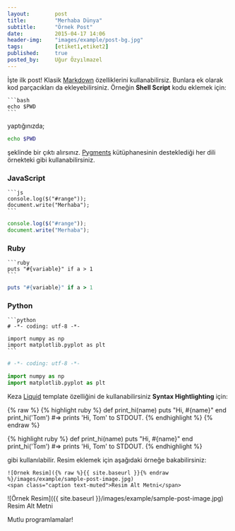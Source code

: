 ```yaml
---
layout:        post
title:         "Merhaba Dünya"
subtitle:      "Örnek Post"
date:          2015-04-17 14:06
header-img:    "images/example/post-bg.jpg"
tags:          [etiket1,etiket2]
published:     true
posted_by:     Uğur Özyılmazel
---
```


İşte ilk post! Klasik [Markdown][01] özelliklerini kullanabilirsiz. Bunlara
ek olarak kod parçacıkları da ekleyebilirsiniz. Örneğin **Shell Script**
kodu eklemek için:

    ```bash
    echo $PWD
    ```

yaptığınızda;

```bash
echo $PWD
```

şeklinde bir çıktı alırsınız. [Pygments][02] kütüphanesinin desteklediği her dili
örnekteki gibi kullanabilirsiniz.

### JavaScript

    ```js
    console.log($("#range"));
    document.write("Merhaba");
    ```

```js
console.log($("#range"));
document.write("Merhaba");
```

### Ruby

    ```ruby
    puts "#{variable}" if a > 1
    ```

```ruby
puts "#{variable}" if a > 1
```

### Python

    ```python
    # -*- coding: utf-8 -*-
    
    import numpy as np
    import matplotlib.pyplot as plt
    ```

```python
# -*- coding: utf-8 -*-

import numpy as np
import matplotlib.pyplot as plt
```

Keza [Liquid][03] template özelliğini de kullanabilirsiniz **Syntax Hightlighting**
için:

{% raw %}
    {% highlight ruby %}
    def print_hi(name)
      puts "Hi, #{name}"
    end
    print_hi('Tom')
    #=> prints 'Hi, Tom' to STDOUT.
    {% endhighlight %}
{% endraw %}

{% highlight ruby %}
def print_hi(name)
  puts "Hi, #{name}"
end
print_hi('Tom')
#=> prints 'Hi, Tom' to STDOUT.
{% endhighlight %}

gibi kullanılabilir. Resim eklemek için aşağıdaki örneğe bakabilirsiniz:

    ![Örnek Resim]({% raw %}{{ site.baseurl }}{% endraw %}/images/example/sample-post-image.jpg)  
    <span class="caption text-muted">Resim Alt Metni</span>

![Örnek Resim]({{ site.baseurl }}/images/example/sample-post-image.jpg)  
<span class="caption text-muted">Resim Alt Metni</span>

Mutlu programlamalar!

[01]: http://daringfireball.net/projects/markdown/
[02]: http://pygments.org/languages/
[03]: https://github.com/Shopify/liquid/wiki/Liquid-for-Designers